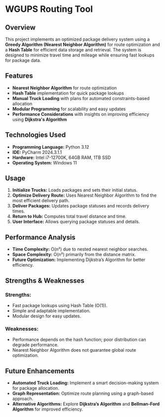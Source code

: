 # WGUPS Routing Tool
## Overview
This project implements an optimized package delivery system using a **Greedy Algorithm (Nearest Neighbor Algorithm)** for route optimization and a **Hash Table** for efficient data storage and retrieval. The system is designed to minimize travel time and mileage while ensuring fast lookups for package data.

## Features
- **Nearest Neighbor Algorithm** for route optimization
- **Hash Table** implementation for quick package lookups
- **Manual Truck Loading** with plans for automated constraints-based allocation
- **Modular Programming** for scalability and easy updates
- **Performance Considerations** with insights on improving efficiency using **Dijkstra's Algorithm**

## Technologies Used
- **Programming Language:** Python 3.12
- **IDE:** PyCharm 2024.3.1.1
- **Hardware:** Intel i7-12700K, 64GB RAM, 1TB SSD
- **Operating System:** Windows 11



## Usage
1. **Initialize Trucks:** Loads packages and sets their initial status.
2. **Optimize Delivery Route:** Uses Nearest Neighbor Algorithm to find the most efficient delivery path.
3. **Deliver Packages:** Updates package statuses and records delivery times.
4. **Return to Hub:** Computes total travel distance and time.
5. **User Interface:** Allows querying package statuses and details.

## Performance Analysis
- **Time Complexity:** O(n²) due to nested nearest neighbor searches.
- **Space Complexity:** O(n²) primarily from the distance matrix.
- **Future Optimization:** Implementing Dijkstra’s Algorithm for better efficiency.

## Strengths & Weaknesses
### Strengths:
- Fast package lookups using Hash Table (O(1)).
- Simple and adaptable implementation.
- Modular design for easy updates.

### Weaknesses:
- Performance depends on the hash function; poor distribution can degrade performance.
- Nearest Neighbor Algorithm does not guarantee global route optimization.

## Future Enhancements
- **Automated Truck Loading:** Implement a smart decision-making system for package allocation.
- **Graph Representation:** Optimize route planning using a graph-based approach.
- **Alternative Algorithms:** Explore **Dijkstra’s Algorithm** and **Bellman-Ford Algorithm** for improved efficiency.

